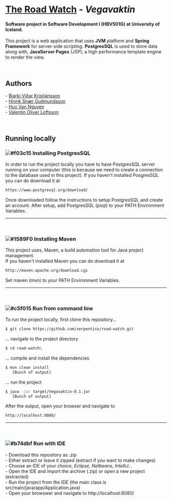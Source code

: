 
# [The Road Watch](https://vegavaktin.net) - _Vegavaktin_

#### Software project in **Software Development I (HBV501G)** at University of Iceland.
This project is a web application that uses **JVM** platform and **Spring Framework** for server-side scripting.  **PostgresSQL** is used to store data along with, **JavaServer Pages** (JSP), a high performance template engine to render the view.

<br> 

## Authors

\- [Bjarki Viðar Kristjánsson](https://github.com/bjarkivk/) <br>
\- [Hinrik Snær Guðmundsson](https://github.com/hinriksnaer/) <br>
\- [Huy Van Nguyen](https://github.com/serpentisx/) <br>
\- [Valentin Oliver Loftsson](https://github.com/valentinoli/) <br>

<br>

## Running locally 

### ![#f03c15](https://placehold.it/15/f03c15/000000?text=+) Installing PostgresSQL
In order to run the project locally you have to have PostgresSQL server running on your computer (this is because we need to create a connection to the database used in this project). If you haven't installed PosgresSQL you can do download it at

```sh
https://www.postgresql.org/download/
```
Once downloaded follow the instructions to setup PostgresSQL and create an account. After setup, add PostgresSQL (psql) to your PATH Environment Variables.

<hr> <br>

### ![#1589F0](https://placehold.it/15/1589F0/000000?text=+) Installing Maven
This project uses, Maven, a build automation tool for Java project management. <br>
If you haven't installed Maven you can do download it at

```sh
http://maven.apache.org/download.cgi
```
Set maven (mvn) to your PATH Environment Variables.

<hr> <br>

### ![#c5f015](https://placehold.it/15/c5f015/000000?text=+) Run from command line

To run the project locally, first clone this repository...
```sh
$ git clone https://github.com/serpentisx/road-watch.git
```
... navigate to the project directory 

```sh
$ cd road-watch\
```
... compile and install the dependencies 

```sh
$ mvn clean install
   [Bunch of output]
```
... run the project
```sh
$ java -jar target/Vegavaktin-0.1.jar
   [Bunch of output]
```
After the output, open your browser and navigate to 
```sh
http://localhost:8080/
```
<hr> <br>

### ![#b74dbf](https://placehold.it/15/b74dbf/000000?text=+) Run with IDE
\- Download this repository as .zip <br>
\- Either extract or leave it zipped (extract if you want to make changes) <br>
\- Choose an IDE of your choice, _Eclipse, Netbeans, IntelliJ..._ <br>
\- Open the IDE and import the archive (.zip) or open a new project (extracted) <br>
\- Run the project from the IDE (the main class is src/main/java/app/Application.java) <br>
\- Open your browswer and navigate to http://localhost:8080/

